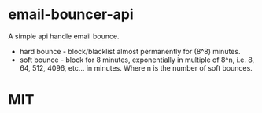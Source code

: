 # email-bouncer-api
A simple api handle email bounce.

* hard bounce - block/blacklist almost permanently for (8^8) minutes.
* soft bounce - block for 8 minutes, exponentially in multiple of 8^n, i.e. 8, 64, 512, 4096, etc... in minutes.  Where n is the number of soft bounces.

# MIT
